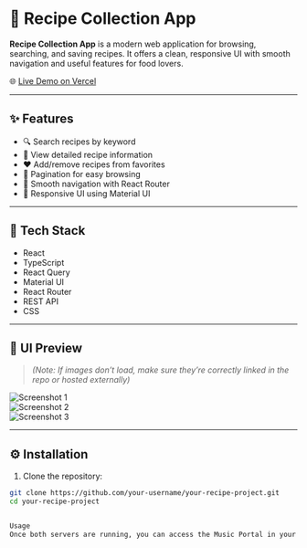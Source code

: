 <!-- @format -->

# 🥗 Recipe Collection App

**Recipe Collection App** is a modern web application for browsing, searching, and saving recipes. It offers a clean, responsive UI with smooth navigation and useful features for food lovers.

🌐 [Live Demo on Vercel](https://technical-assignment-alpha.vercel.app/)

---

## ✨ Features

- 🔍 Search recipes by keyword  
- 📖 View detailed recipe information  
- ❤️ Add/remove recipes from favorites  
- 📄 Pagination for easy browsing  
- 🧭 Smooth navigation with React Router  
- 💅 Responsive UI using Material UI  

---

## 🚀 Tech Stack

- React  
- TypeScript  
- React Query  
- Material UI  
- React Router  
- REST API  
- CSS  

---

## 📸 UI Preview

> _(Note: If images don’t load, make sure they’re correctly linked in the repo or hosted externally)_

![Screenshot 1](./public/screenshots/1.png)  
![Screenshot 2](./public/screenshots/2.png)  
![Screenshot 3](./public/screenshots/3.png)

---

## ⚙️ Installation

1. Clone the repository:

```bash
git clone https://github.com/your-username/your-recipe-project.git
cd your-recipe-project


Usage
Once both servers are running, you can access the Music Portal in your browser at http://localhost:3000. Enjoy exploring music and managing your playlists!

 
